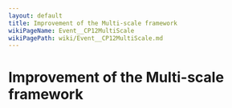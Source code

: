 ```yaml
---
layout: default
title: Improvement of the Multi-scale framework
wikiPageName: Event__CP12MultiScale
wikiPagePath: wiki/Event__CP12MultiScale.md
---
```

# Improvement of the Multi-scale framework
